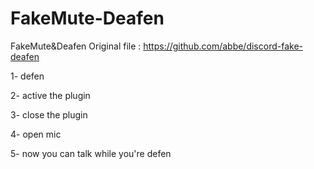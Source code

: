 # FakeMute-Deafen
FakeMute&amp;Deafen
Original file : https://github.com/abbe/discord-fake-deafen

1- defen

2- active the plugin 

3- close the plugin

4- open mic 

5- now you can talk while you're defen
